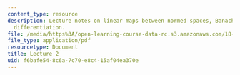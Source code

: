 ```yaml
---
content_type: resource
description: Lecture notes on linear maps between normed spaces, Banach spaces, and
  differentiation.
file: /media/https%3A/open-learning-course-data-rc.s3.amazonaws.com/18-102-introduction-to-functional-analysis-spring-2009/f6bafe548c6a7c70e8c415af04ea370e_MIT18_102s09_lec02.pdf
file_type: application/pdf
resourcetype: Document
title: Lecture 2
uid: f6bafe54-8c6a-7c70-e8c4-15af04ea370e
---
```

